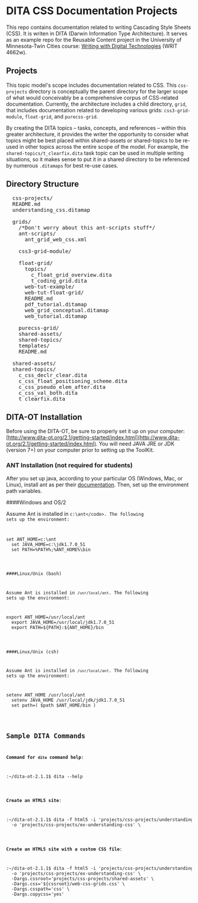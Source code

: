# DITA CSS Documentation Projects

This repo contains documentation related to writing Cascading Style Sheets (CSS). It is writen in DITA (Darwin Information Type Architecture). It serves as an example repo for the Reusable Content project in the University of Minnesota-Twin Cities course: [Writing with Digital Technologies](http://4662wf15.clindgrencv.com/) (WRIT 4662w).

## Projects

This topic model's scope includes documentation related to CSS. This <code>css-projects</code> directory is conceptually the parent directory for the larger scope of what would conceivably be a comprehensive corpus of CSS-related documentation. Currently, the architecture includes a child directory, <code>grid</code>, that includes documentation related to developing various grids: <code>css3-grid-module</code>, <code>float-grid</code>, and <code>purecss-grid</code>.

By creating the DITA topics &ndash; tasks, concepts, and references &ndash; within this greater architecture, it provides the writer the opportunity to consider what topics might be best placed within shared-assets or shared-topics to be re-used in other topics across the entire scope of the model. For example, the <code>shared-topics/t_clearfix.dita</code> task topic can be used in multiple writing situations, so it makes sense to put it in a shared directory to be referenced by numerous <code>.ditamaps</code> for best re-use cases.

## Directory Structure

<pre>
  css-projects/
  README.md
  understanding_css.ditamap

  grids/
    /*Don't worry about this ant-scripts stuff*/
    ant-scripts/
      ant_grid_web_css.xml

    css3-grid-module/

    float-grid/
      topics/
        c_float_grid_overview.dita
        t_coding_grid.dita
      web-tut-example/
      web-tut-float-grid/
      README.md
      pdf_tutorial.ditamap
      web_grid_conceptual.ditamap
      web_tutorial.ditamap

    purecss-grid/
    shared-assets/
    shared-topics/
    templates/
    README.md

  shared-assets/
  shared-topics/
    c_css_declr_clear.dita
    c_css_float_positioning_scheme.dita
    c_css_pseudo_elem_after.dita
    c_css_val_both.dita
    t_clearfix.dita
</pre>

## DITA-OT Installation

Before using the DITA-OT, be sure to properly set it up on your computer: [http://www.dita-ot.org/2.1/getting-started/index.html](http://www.dita-ot.org/2.1/getting-started/index.html). You will need JAVA JRE or JDK (version 7+) on your computer prior to setting up the ToolKit.


### ANT Installation (not required for students)

After you set up java, according to your particular OS (Windows, Mac, or Linux), install ant as per their [documentation](http://ant.apache.org/manual/index.html). Then, set up the environment path variables.

####Windows and OS/2

Assume Ant is installed in <code>c:\ant\</code>. The following sets up the environment:

<pre>
set ANT_HOME=c:\ant
  set JAVA_HOME=c:\jdk1.7.0_51
  set PATH=%PATH%;%ANT_HOME%\bin
</pre>

####Linux/Unix (bash)

Assume Ant is installed in <code>/usr/local/ant</code>. The following sets up the environment:

<pre>
export ANT_HOME=/usr/local/ant
  export JAVA_HOME=/usr/local/jdk1.7.0_51
  export PATH=${PATH}:${ANT_HOME}/bin
</pre>

####Linux/Unix (csh)

Assume Ant is installed in <code>/usr/local/ant</code>. The following sets up the environment:

<pre>
setenv ANT_HOME /usr/local/ant
  setenv JAVA_HOME /usr/local/jdk/jdk1.7.0_51
  set path=( $path $ANT_HOME/bin )
</pre>

## Sample DITA Commands

**Command for <code>dita</code> command help**:

<pre>
:~/dita-ot-2.1.1$ dita --help
</pre>

**Create an HTML5 site**:

<pre>
:~/dita-ot-2.1.1$ dita -f html5 -i 'projects/css-projects/understanding_css.ditamap' \
  -o 'projects/css-projects/ex-understanding-css' \
</pre>

**Create an HTML5 site with a custom CSS file**:

<pre>
:~/dita-ot-2.1.1$ dita -f html5 -i 'projects/css-projects/understanding_css.ditamap' \
  -o 'projects/css-projects/ex-understanding-css' \
  -Dargs.cssroot='projects/css-projects/shared-assets' \
  -Dargs.css='${cssroot}/web-css-grids.css' \
  -Dargs.csspath='css' \
  -Dargs.copycss='yes'
</pre>